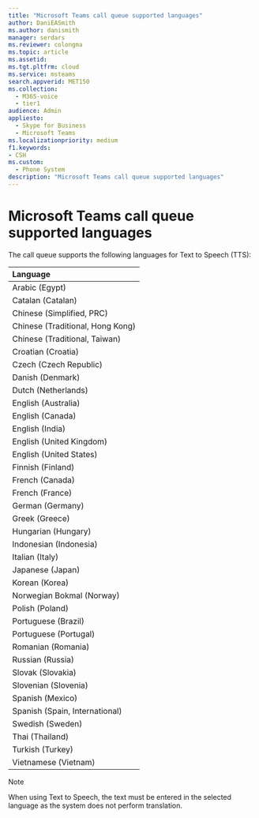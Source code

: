 ```yaml
---
title: "Microsoft Teams call queue supported languages"
author: DaniEASmith
ms.author: danismith
manager: serdars
ms.reviewer: colongma
ms.topic: article
ms.assetid: 
ms.tgt.pltfrm: cloud
ms.service: msteams
search.appverid: MET150
ms.collection: 
  - M365-voice
  - tier1
audience: Admin
appliesto: 
  - Skype for Business
  - Microsoft Teams
ms.localizationpriority: medium
f1.keywords:
- CSH
ms.custom: 
  - Phone System
description: "Microsoft Teams call queue supported languages"
--- 
```

# Microsoft Teams call queue supported languages

The call queue supports the following languages for Text to Speech (TTS):

|Language                                |
|:---------------------------------------|
|Arabic (Egypt)                          |
|Catalan (Catalan)                       |
|Chinese (Simplified, PRC)               |
|Chinese (Traditional, Hong Kong)        |
|Chinese (Traditional, Taiwan)           |
|Croatian (Croatia)                      |
|Czech (Czech Republic)                  |
|Danish (Denmark)                        |
|Dutch (Netherlands)                     |
|English (Australia)                     |
|English (Canada)                        |
|English (India)                         |
|English (United Kingdom)                |
|English (United States)                 |
|Finnish (Finland)                       |
|French (Canada)                         |
|French (France)                         |
|German (Germany)                        |
|Greek (Greece)                          |
|Hungarian (Hungary)                     |
|Indonesian (Indonesia)                  |
|Italian (Italy)                         |
|Japanese (Japan)                        |
|Korean (Korea)                          |
|Norwegian Bokmal (Norway)               |
|Polish (Poland)                         |
|Portuguese (Brazil)                     |
|Portuguese (Portugal)                   |
|Romanian (Romania)                      |
|Russian (Russia)                        |
|Slovak (Slovakia)                       |
|Slovenian (Slovenia)                    |
|Spanish (Mexico)                        |
|Spanish (Spain, International)          |
|Swedish (Sweden)                        |
|Thai (Thailand)                         |
|Turkish (Turkey)                        |
|Vietnamese (Vietnam)                    |

> [!NOTE]
> When using Text to Speech, the text must be entered in the selected language as the system does not perform translation.
